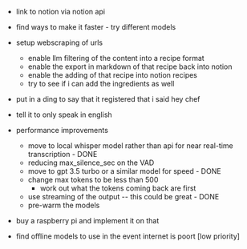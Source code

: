 
- link to notion via notion api
- find ways to make it faster - try different models
- setup webscraping of urls
    - enable llm filtering of the content into a recipe format
    - enable the export in markdown of that recipe back into notion
    - enable the adding of that recipe into notion recipes
    - try to see if i can add the ingredients as well
- put in a ding to say that it registered that i said hey chef
- tell it to only speak in english

- performance improvements
    - move to local whisper model rather than api for near real-time transcription - DONE
    - reducing max_silence_sec on the VAD
    - move to gpt 3.5 turbo or a similar model for speed - DONE
    - change max tokens to be less than 500
        - work out what the tokens coming back are first
    - use streaming of the output -- this could be great - DONE
    - pre-warm the models

- buy a raspberry pi and implement it on that



- find offline models to use in the event internet is poort [low priority]